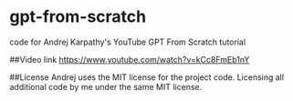 # gpt-from-scratch
code for Andrej Karpathy's YouTube GPT From Scratch tutorial

##Video link
https://www.youtube.com/watch?v=kCc8FmEb1nY

##License
Andrej uses the MIT license for the project code.  Licensing all additional code by me under the same MIT license.